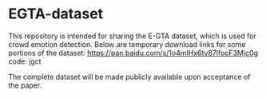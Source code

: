 # EGTA-dataset
This repository is intended for sharing the E-GTA dataset, which is used for crowd emotion detection. Below are temporary download links for some portions of the dataset:
https://pan.baidu.com/s/1o4mIHx6tv87lfooF3Mjc0g code: jgct 

The complete dataset will be made publicly available upon acceptance of the paper.
